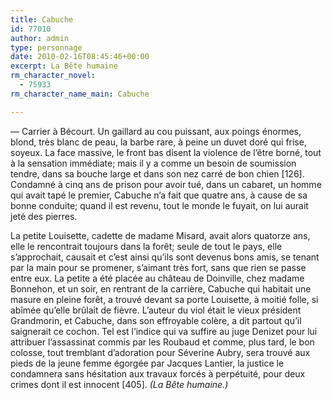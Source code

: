 ```yaml
---
title: Cabuche
id: 77010
author: admin
type: personnage
date: 2010-02-16T08:45:46+00:00
excerpt: La Bête humaine
rm_character_novel:
  - 75933
rm_character_name_main: Cabuche

---
```

— Carrier à Bécourt. Un gaillard au cou puissant, aux poings énormes, blond, très blanc de peau, la barbe rare, à peine un duvet doré qui frise, soyeux. La face massive, le front bas disent la violence de l&rsquo;être borné, tout à la sensation immédiate; mais il y a comme un besoin de soumission tendre, dans sa bouche large et dans son nez carré de bon chien [126]. Condamné à cinq ans de prison pour avoir tué, dans un cabaret, un homme qui avait tapé le premier, Cabuche n&rsquo;a fait que quatre ans, à cause de sa bonne conduite; quand il est revenu, tout le monde le fuyait, on lui aurait jeté des pierres.

La petite Louisette, cadette de madame Misard, avait alors quatorze ans, elle le rencontrait toujours dans la forêt; seule de tout le pays, elle s&rsquo;approchait, causait et c&rsquo;est ainsi qu&rsquo;ils sont devenus bons amis, se tenant par la main pour se promener, s&rsquo;aimant très fort, sans que rien se passe entre eux. La petite a été placée au château de Doinville, chez madame Bonnehon, et un soir, en rentrant de la carrière, Cabuche qui habitait une masure en pleine forêt, a trouvé devant sa porte Louisette, à moitié folle, si abîmée qu&rsquo;elle brûlait de fièvre. L&rsquo;auteur du viol était le vieux président Grandmorin, et Cabuche, dans son effroyable colère, a dit partout qu&rsquo;il saignerait ce cochon. Tel est l&rsquo;indice qui va suffire au juge Denizet pour lui attribuer l&rsquo;assassinat commis par les Roubaud et comme, plus tard, le bon colosse, tout tremblant d&rsquo;adoration pour Séverine Aubry, sera trouvé aux pieds de la jeune femme égorgée par Jacques Lantier, la justice le condamnera sans hésitation aux travaux forcés à perpétuité, pour deux crimes dont il est innocent [405]. _(La Bête humaine.)_